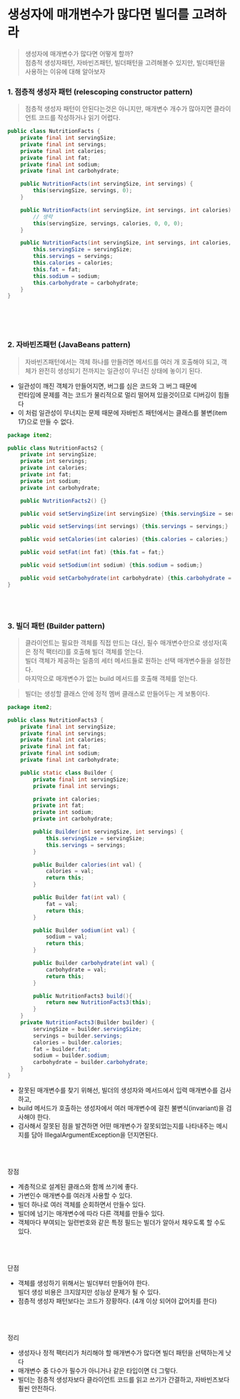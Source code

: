 # 생성자에 매개변수가 많다면 빌더를 고려하라
> 생성자에 매개변수가 많다면 어떻게 할까?  
> 점층적 생성자패턴, 자바빈즈패턴, 빌더패턴을 고려해볼수 있지만, 빌더패턴을 사용하는 이유에 대해 알아보자 

### 1. 점층적 생성자 패턴 (relescoping constructor pattern)
> 점층적 생성자 패턴이 안된다는것은 아니지만, 
> 매개변수 개수가 많아지면 클라이언트 코드를 작성하거나 읽기 어렵다.

```java
public class NutritionFacts {
    private final int servingSize;
    private final int servings;
    private final int calories;
    private final int fat;
    private final int sodium;
    private final int carbohydrate;

    public NutritionFacts(int servingSize, int servings) {
        this(servingSize, servings, 0);
    }

    public NutritionFacts(int servingSize, int servings, int calories) {
        // 생략
        this(servingSize, servings, calories, 0, 0, 0);
    }

    public NutritionFacts(int servingSize, int servings, int calories, int fat, int sodium, int carbohydrate) {
        this.servingSize = servingSize;
        this.servings = servings;
        this.calories = calories;
        this.fat = fat;
        this.sodium = sodium;
        this.carbohydrate = carbohydrate;
    }
}
```

<br><br><br>

### 2. 자바빈즈패턴 (JavaBeans pattern)
> 자바빈즈패턴에서는 객체 하나를 만들려면 메서드를 여러 개 호출해야 되고,
> 객체가 완전히 생성되기 전까지는 일관성이 무너진 상태에 놓이기 된다.

* 일관성이 깨진 객체가 만들어지면, 버그를 심은 코드와 그 버그 때문에   
런타임에 문제를 격는 코드가 물리적으로 멀리 떨어져 있을것이므로 디버깅이 힘들다
* 이 처럼 일관성이 무너지는 문제 때문에 자바빈즈 패턴에서는 클래스를 불변(item 17)으로 만들 수 없다.
```java
package item2;

public class NutritionFacts2 {
    private int servingSize;
    private int servings;
    private int calories;
    private int fat;
    private int sodium;
    private int carbohydrate;

    public NutritionFacts2() {}

    public void setServingSize(int servingSize) {this.servingSize = servingSize;}

    public void setServings(int servings) {this.servings = servings;}

    public void setCalories(int calories) {this.calories = calories;}

    public void setFat(int fat) {this.fat = fat;}

    public void setSodium(int sodium) {this.sodium = sodium;}

    public void setCarbohydrate(int carbohydrate) {this.carbohydrate = carbohydrate;}
}

```

<br><br>

### 3. 빌더 패턴 (Builder pattern)
> 클라이언트는 필요한 객체를 직접 만드는 대신, 필수 매개변수만으로 생성자(혹은 정적 팩터리)를 호출해 빌더 객체를 얻는다.  
> 빌더 객체가 제공하는 일종의 세터 메서드들로 원하는 선택 매개변수들을 설정한다.  
> 마지막으로 매개변수가 없는 build 메서드를 호출해 객체를 얻는다.

> 빌더는 생성할 클래스 안에 정적 멤버 클래스로 만들어두는 게 보통이다.
```java
package item2;

public class NutritionFacts3 {
    private final int servingSize;
    private final int servings;
    private final int calories;
    private final int fat;
    private final int sodium;
    private final int carbohydrate;

    public static class Builder {
        private final int servingSize;
        private final int servings;

        private int calories;
        private int fat;
        private int sodium;
        private int carbohydrate;

        public Builder(int servingSize, int servings) {
            this.servingSize = servingSize;
            this.servings = servings;
        }

        public Builder calories(int val) {
            calories = val;
            return this;
        }

        public Builder fat(int val) {
            fat = val;
            return this;
        }

        public Builder sodium(int val) {
            sodium = val;
            return this;
        }

        public Builder carbohydrate(int val) {
            carbohydrate = val;
            return this;
        }

        public NutritionFacts3 build(){
            return new NutritionFacts3(this);
        }
    }
    private NutritionFacts3(Builder builder) {
        servingSize = builder.servingSize;
        servings = builder.servings;
        calories = builder.calories;
        fat = builder.fat;
        sodium = builder.sodium;
        carbohydrate = builder.carbohydrate;
    }
}
```

* 잘못된 매개변수를 찾기 위해선, 빌더의 생성자와 메서드에서 입력 매개변수를 검사하고,
* build 메서드가 호출하는 생성자에서 여러 매개변수에 걸친 불변식(invariant)을 검사해야 한다.
* 검사해서 잘못된 점을 발견하면 어떤 매개변수가 잘못되었는지를 나타내주는 메시지를 담아 IllegalArgumentException을 던지면된다.

<br><br>

장점
* 계층적으로 설계된 클래스와 함께 쓰기에 좋다.
* 가변인수 매개변수를 여러개 사용할 수 있다.
* 빌더 하나로 여러 객체를 순회하면서 만들수 있다.
* 빌더에 넘기는 매개변수에 따라 다른 객체를 만들수 있다.
* 객체마다 부여되는 일련번호와 같은 특정 필드는 빌더가 알아서 채우도록 할 수도 있다.

<br><br>

단점
* 객체를 생성하기 위해서는 빌더부터 만들어야 한다.  
빌더 생성 비용은 크지않지만 성능상 문제가 될 수 있다. 
* 점층적 생성자 패턴보다는 코드가 장황하다. (4개 이상 되어야 값어치를 한다)

<br><br>

정리
* 생성자나 정적 팩터리가 처리해야 할 매개변수가 많다면 빌더 패턴을 선택하는게 낫다
* 매개변수 중 다수가 필수가 아니거나 같은 타입이면 더 그렇다.
* 빌더는 점층적 생성자보다 클라이언트 코드를 읽고 쓰기가 간결하고, 자바빈즈보다 훨씬 안전하다.